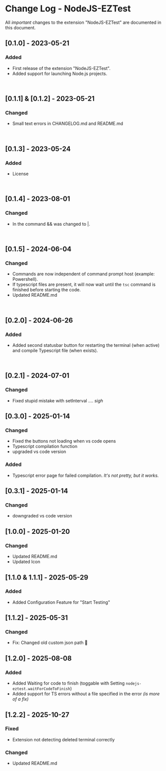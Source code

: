 # Change Log - NodeJS-EZTest

All _important_ changes to the extension "NodeJS-EZTest" are documented in this document.

## [0.1.0] - 2023-05-21

### Added

- First release of the extension "NodeJS-EZTest".
- Added support for launching Node.js projects.

<br>

## [0.1.1] & [0.1.2] - 2023-05-21

### Changed

- Small text errors in CHANGELOG.md and README.md

<br>

## [0.1.3] - 2023-05-24

### Added

- License

<br>

## [0.1.4] - 2023-08-01

### Changed

- In the command && was changed to |.

<br>

## [0.1.5] - 2024-06-04

### Changed

- Commands are now independent of command prompt host (example: Powershell).
- If typescript files are present, it will now wait until the `tsc` command is finished before starting the code.
- Updated README.md

<br>

## [0.2.0] - 2024-06-26

### Added

- Added second statusbar button for restarting the terminal (when active) and compile Typescript file (when exists).

<br>

## [0.2.1] - 2024-07-01

### Changed

- Fixed stupid mistake with setInterval .... _sigh_

## [0.3.0] - 2025-01-14

### Changed

- Fixed the buttons not loading when vs code opens
- Typescript compilation function
- upgraded vs code version

### Added

- Typescript error page for failed compilation. _It's not pretty, but it works._

## [0.3.1] - 2025-01-14

### Changed

- downgraded vs code version

## [1.0.0] - 2025-01-20

### Changed

- Updated README.md
- Updated Icon

## [1.1.0 & 1.1.1] - 2025-05-29

### Added

- Added Configuration Feature for "Start Testing"

## [1.1.2] - 2025-05-31

### Changed

- Fix: Changed old custom json path :facepalm:

## [1.2.0] - 2025-08-08

### Added

- Added Waiting for code to finish (toggable with Setting `nodejs-eztest.waitForCodeToFinish`)
- Added support for TS errors without a file specified in the error *(is more of a fix)*

## [1.2.2] - 2025-10-27

### Fixed

- Extension not detecting deleted terminal correctly

### Changed
- Updated README.md